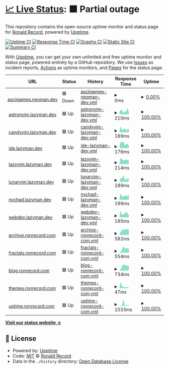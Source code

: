 # [📈 Live Status](https://doctorfree.github.io/subdomains): <!--live status--> **🟧 Partial outage**

This repository contains the open-source uptime monitor and status page for [Ronald Record](http://ronrecord.com), powered by [Upptime](https://github.com/upptime/upptime).

[![Uptime CI](https://github.com/doctorfree/subdomains/workflows/Uptime%20CI/badge.svg)](https://github.com/doctorfree/subdomains/actions?query=workflow%3A%22Uptime+CI%22)
[![Response Time CI](https://github.com/doctorfree/subdomains/workflows/Response%20Time%20CI/badge.svg)](https://github.com/doctorfree/subdomains/actions?query=workflow%3A%22Response+Time+CI%22)
[![Graphs CI](https://github.com/doctorfree/subdomains/workflows/Graphs%20CI/badge.svg)](https://github.com/doctorfree/subdomains/actions?query=workflow%3A%22Graphs+CI%22)
[![Static Site CI](https://github.com/doctorfree/subdomains/workflows/Static%20Site%20CI/badge.svg)](https://github.com/doctorfree/subdomains/actions?query=workflow%3A%22Static+Site+CI%22)
[![Summary CI](https://github.com/doctorfree/subdomains/workflows/Summary%20CI/badge.svg)](https://github.com/doctorfree/subdomains/actions?query=workflow%3A%22Summary+CI%22)

With [Upptime](https://upptime.js.org), you can get your own unlimited and free uptime monitor and status page, powered entirely by a GitHub repository. We use [Issues](https://github.com/doctorfree/subdomains/issues) as incident reports, [Actions](https://github.com/doctorfree/subdomains/actions) as uptime monitors, and [Pages](https://doctorfree.github.io/subdomains) for the status page.

<!--start: status pages-->
<!-- This summary is generated by Upptime (https://github.com/upptime/upptime) -->
<!-- Do not edit this manually, your changes will be overwritten -->
<!-- prettier-ignore -->
| URL | Status | History | Response Time | Uptime |
| --- | ------ | ------- | ------------- | ------ |
| <img alt="" src="https://icons.duckduckgo.com/ip3/asciigames.neoman.dev.ico" height="13"> [asciigames.neoman.dev](https://asciigames.neoman.dev) | 🟥 Down | [asciigames-neoman-dev.yml](https://github.com/doctorfree/subdomains/commits/HEAD/history/asciigames-neoman-dev.yml) | <details><summary><img alt="Response time graph" src="./graphs/asciigames-neoman-dev/response-time-week.png" height="20"> 0ms</summary><br><a href="https://doctorfree.github.io/subdomains/history/asciigames-neoman-dev"><img alt="Response time 0" src="https://img.shields.io/endpoint?url=https%3A%2F%2Fraw.githubusercontent.com%2Fdoctorfree%2Fsubdomains%2FHEAD%2Fapi%2Fasciigames-neoman-dev%2Fresponse-time.json"></a><br><a href="https://doctorfree.github.io/subdomains/history/asciigames-neoman-dev"><img alt="24-hour response time 0" src="https://img.shields.io/endpoint?url=https%3A%2F%2Fraw.githubusercontent.com%2Fdoctorfree%2Fsubdomains%2FHEAD%2Fapi%2Fasciigames-neoman-dev%2Fresponse-time-day.json"></a><br><a href="https://doctorfree.github.io/subdomains/history/asciigames-neoman-dev"><img alt="7-day response time 0" src="https://img.shields.io/endpoint?url=https%3A%2F%2Fraw.githubusercontent.com%2Fdoctorfree%2Fsubdomains%2FHEAD%2Fapi%2Fasciigames-neoman-dev%2Fresponse-time-week.json"></a><br><a href="https://doctorfree.github.io/subdomains/history/asciigames-neoman-dev"><img alt="30-day response time 0" src="https://img.shields.io/endpoint?url=https%3A%2F%2Fraw.githubusercontent.com%2Fdoctorfree%2Fsubdomains%2FHEAD%2Fapi%2Fasciigames-neoman-dev%2Fresponse-time-month.json"></a><br><a href="https://doctorfree.github.io/subdomains/history/asciigames-neoman-dev"><img alt="1-year response time 0" src="https://img.shields.io/endpoint?url=https%3A%2F%2Fraw.githubusercontent.com%2Fdoctorfree%2Fsubdomains%2FHEAD%2Fapi%2Fasciigames-neoman-dev%2Fresponse-time-year.json"></a></details> | <details><summary><a href="https://doctorfree.github.io/subdomains/history/asciigames-neoman-dev">0.00%</a></summary><a href="https://doctorfree.github.io/subdomains/history/asciigames-neoman-dev"><img alt="All-time uptime 5.34%" src="https://img.shields.io/endpoint?url=https%3A%2F%2Fraw.githubusercontent.com%2Fdoctorfree%2Fsubdomains%2FHEAD%2Fapi%2Fasciigames-neoman-dev%2Fuptime.json"></a><br><a href="https://doctorfree.github.io/subdomains/history/asciigames-neoman-dev"><img alt="24-hour uptime 0.00%" src="https://img.shields.io/endpoint?url=https%3A%2F%2Fraw.githubusercontent.com%2Fdoctorfree%2Fsubdomains%2FHEAD%2Fapi%2Fasciigames-neoman-dev%2Fuptime-day.json"></a><br><a href="https://doctorfree.github.io/subdomains/history/asciigames-neoman-dev"><img alt="7-day uptime 0.00%" src="https://img.shields.io/endpoint?url=https%3A%2F%2Fraw.githubusercontent.com%2Fdoctorfree%2Fsubdomains%2FHEAD%2Fapi%2Fasciigames-neoman-dev%2Fuptime-week.json"></a><br><a href="https://doctorfree.github.io/subdomains/history/asciigames-neoman-dev"><img alt="30-day uptime 1.38%" src="https://img.shields.io/endpoint?url=https%3A%2F%2Fraw.githubusercontent.com%2Fdoctorfree%2Fsubdomains%2FHEAD%2Fapi%2Fasciigames-neoman-dev%2Fuptime-month.json"></a><br><a href="https://doctorfree.github.io/subdomains/history/asciigames-neoman-dev"><img alt="1-year uptime 0.00%" src="https://img.shields.io/endpoint?url=https%3A%2F%2Fraw.githubusercontent.com%2Fdoctorfree%2Fsubdomains%2FHEAD%2Fapi%2Fasciigames-neoman-dev%2Fuptime-year.json"></a></details>
| <img alt="" src="https://icons.duckduckgo.com/ip3/astronvim.lazyman.dev.ico" height="13"> [astronvim.lazyman.dev](https://astronvim.lazyman.dev) | 🟩 Up | [astronvim-lazyman-dev.yml](https://github.com/doctorfree/subdomains/commits/HEAD/history/astronvim-lazyman-dev.yml) | <details><summary><img alt="Response time graph" src="./graphs/astronvim-lazyman-dev/response-time-week.png" height="20"> 210ms</summary><br><a href="https://doctorfree.github.io/subdomains/history/astronvim-lazyman-dev"><img alt="Response time 215" src="https://img.shields.io/endpoint?url=https%3A%2F%2Fraw.githubusercontent.com%2Fdoctorfree%2Fsubdomains%2FHEAD%2Fapi%2Fastronvim-lazyman-dev%2Fresponse-time.json"></a><br><a href="https://doctorfree.github.io/subdomains/history/astronvim-lazyman-dev"><img alt="24-hour response time 112" src="https://img.shields.io/endpoint?url=https%3A%2F%2Fraw.githubusercontent.com%2Fdoctorfree%2Fsubdomains%2FHEAD%2Fapi%2Fastronvim-lazyman-dev%2Fresponse-time-day.json"></a><br><a href="https://doctorfree.github.io/subdomains/history/astronvim-lazyman-dev"><img alt="7-day response time 210" src="https://img.shields.io/endpoint?url=https%3A%2F%2Fraw.githubusercontent.com%2Fdoctorfree%2Fsubdomains%2FHEAD%2Fapi%2Fastronvim-lazyman-dev%2Fresponse-time-week.json"></a><br><a href="https://doctorfree.github.io/subdomains/history/astronvim-lazyman-dev"><img alt="30-day response time 222" src="https://img.shields.io/endpoint?url=https%3A%2F%2Fraw.githubusercontent.com%2Fdoctorfree%2Fsubdomains%2FHEAD%2Fapi%2Fastronvim-lazyman-dev%2Fresponse-time-month.json"></a><br><a href="https://doctorfree.github.io/subdomains/history/astronvim-lazyman-dev"><img alt="1-year response time 219" src="https://img.shields.io/endpoint?url=https%3A%2F%2Fraw.githubusercontent.com%2Fdoctorfree%2Fsubdomains%2FHEAD%2Fapi%2Fastronvim-lazyman-dev%2Fresponse-time-year.json"></a></details> | <details><summary><a href="https://doctorfree.github.io/subdomains/history/astronvim-lazyman-dev">100.00%</a></summary><a href="https://doctorfree.github.io/subdomains/history/astronvim-lazyman-dev"><img alt="All-time uptime 100.00%" src="https://img.shields.io/endpoint?url=https%3A%2F%2Fraw.githubusercontent.com%2Fdoctorfree%2Fsubdomains%2FHEAD%2Fapi%2Fastronvim-lazyman-dev%2Fuptime.json"></a><br><a href="https://doctorfree.github.io/subdomains/history/astronvim-lazyman-dev"><img alt="24-hour uptime 100.00%" src="https://img.shields.io/endpoint?url=https%3A%2F%2Fraw.githubusercontent.com%2Fdoctorfree%2Fsubdomains%2FHEAD%2Fapi%2Fastronvim-lazyman-dev%2Fuptime-day.json"></a><br><a href="https://doctorfree.github.io/subdomains/history/astronvim-lazyman-dev"><img alt="7-day uptime 100.00%" src="https://img.shields.io/endpoint?url=https%3A%2F%2Fraw.githubusercontent.com%2Fdoctorfree%2Fsubdomains%2FHEAD%2Fapi%2Fastronvim-lazyman-dev%2Fuptime-week.json"></a><br><a href="https://doctorfree.github.io/subdomains/history/astronvim-lazyman-dev"><img alt="30-day uptime 100.00%" src="https://img.shields.io/endpoint?url=https%3A%2F%2Fraw.githubusercontent.com%2Fdoctorfree%2Fsubdomains%2FHEAD%2Fapi%2Fastronvim-lazyman-dev%2Fuptime-month.json"></a><br><a href="https://doctorfree.github.io/subdomains/history/astronvim-lazyman-dev"><img alt="1-year uptime 100.00%" src="https://img.shields.io/endpoint?url=https%3A%2F%2Fraw.githubusercontent.com%2Fdoctorfree%2Fsubdomains%2FHEAD%2Fapi%2Fastronvim-lazyman-dev%2Fuptime-year.json"></a></details>
| <img alt="" src="https://icons.duckduckgo.com/ip3/candyvim.lazyman.dev.ico" height="13"> [candyvim.lazyman.dev](https://candyvim.lazyman.dev) | 🟩 Up | [candyvim-lazyman-dev.yml](https://github.com/doctorfree/subdomains/commits/HEAD/history/candyvim-lazyman-dev.yml) | <details><summary><img alt="Response time graph" src="./graphs/candyvim-lazyman-dev/response-time-week.png" height="20"> 189ms</summary><br><a href="https://doctorfree.github.io/subdomains/history/candyvim-lazyman-dev"><img alt="Response time 219" src="https://img.shields.io/endpoint?url=https%3A%2F%2Fraw.githubusercontent.com%2Fdoctorfree%2Fsubdomains%2FHEAD%2Fapi%2Fcandyvim-lazyman-dev%2Fresponse-time.json"></a><br><a href="https://doctorfree.github.io/subdomains/history/candyvim-lazyman-dev"><img alt="24-hour response time 195" src="https://img.shields.io/endpoint?url=https%3A%2F%2Fraw.githubusercontent.com%2Fdoctorfree%2Fsubdomains%2FHEAD%2Fapi%2Fcandyvim-lazyman-dev%2Fresponse-time-day.json"></a><br><a href="https://doctorfree.github.io/subdomains/history/candyvim-lazyman-dev"><img alt="7-day response time 189" src="https://img.shields.io/endpoint?url=https%3A%2F%2Fraw.githubusercontent.com%2Fdoctorfree%2Fsubdomains%2FHEAD%2Fapi%2Fcandyvim-lazyman-dev%2Fresponse-time-week.json"></a><br><a href="https://doctorfree.github.io/subdomains/history/candyvim-lazyman-dev"><img alt="30-day response time 227" src="https://img.shields.io/endpoint?url=https%3A%2F%2Fraw.githubusercontent.com%2Fdoctorfree%2Fsubdomains%2FHEAD%2Fapi%2Fcandyvim-lazyman-dev%2Fresponse-time-month.json"></a><br><a href="https://doctorfree.github.io/subdomains/history/candyvim-lazyman-dev"><img alt="1-year response time 217" src="https://img.shields.io/endpoint?url=https%3A%2F%2Fraw.githubusercontent.com%2Fdoctorfree%2Fsubdomains%2FHEAD%2Fapi%2Fcandyvim-lazyman-dev%2Fresponse-time-year.json"></a></details> | <details><summary><a href="https://doctorfree.github.io/subdomains/history/candyvim-lazyman-dev">100.00%</a></summary><a href="https://doctorfree.github.io/subdomains/history/candyvim-lazyman-dev"><img alt="All-time uptime 100.00%" src="https://img.shields.io/endpoint?url=https%3A%2F%2Fraw.githubusercontent.com%2Fdoctorfree%2Fsubdomains%2FHEAD%2Fapi%2Fcandyvim-lazyman-dev%2Fuptime.json"></a><br><a href="https://doctorfree.github.io/subdomains/history/candyvim-lazyman-dev"><img alt="24-hour uptime 100.00%" src="https://img.shields.io/endpoint?url=https%3A%2F%2Fraw.githubusercontent.com%2Fdoctorfree%2Fsubdomains%2FHEAD%2Fapi%2Fcandyvim-lazyman-dev%2Fuptime-day.json"></a><br><a href="https://doctorfree.github.io/subdomains/history/candyvim-lazyman-dev"><img alt="7-day uptime 100.00%" src="https://img.shields.io/endpoint?url=https%3A%2F%2Fraw.githubusercontent.com%2Fdoctorfree%2Fsubdomains%2FHEAD%2Fapi%2Fcandyvim-lazyman-dev%2Fuptime-week.json"></a><br><a href="https://doctorfree.github.io/subdomains/history/candyvim-lazyman-dev"><img alt="30-day uptime 100.00%" src="https://img.shields.io/endpoint?url=https%3A%2F%2Fraw.githubusercontent.com%2Fdoctorfree%2Fsubdomains%2FHEAD%2Fapi%2Fcandyvim-lazyman-dev%2Fuptime-month.json"></a><br><a href="https://doctorfree.github.io/subdomains/history/candyvim-lazyman-dev"><img alt="1-year uptime 100.00%" src="https://img.shields.io/endpoint?url=https%3A%2F%2Fraw.githubusercontent.com%2Fdoctorfree%2Fsubdomains%2FHEAD%2Fapi%2Fcandyvim-lazyman-dev%2Fuptime-year.json"></a></details>
| <img alt="" src="https://icons.duckduckgo.com/ip3/ide.lazyman.dev.ico" height="13"> [ide.lazyman.dev](https://ide.lazyman.dev) | 🟩 Up | [ide-lazyman-dev.yml](https://github.com/doctorfree/subdomains/commits/HEAD/history/ide-lazyman-dev.yml) | <details><summary><img alt="Response time graph" src="./graphs/ide-lazyman-dev/response-time-week.png" height="20"> 176ms</summary><br><a href="https://doctorfree.github.io/subdomains/history/ide-lazyman-dev"><img alt="Response time 209" src="https://img.shields.io/endpoint?url=https%3A%2F%2Fraw.githubusercontent.com%2Fdoctorfree%2Fsubdomains%2FHEAD%2Fapi%2Fide-lazyman-dev%2Fresponse-time.json"></a><br><a href="https://doctorfree.github.io/subdomains/history/ide-lazyman-dev"><img alt="24-hour response time 67" src="https://img.shields.io/endpoint?url=https%3A%2F%2Fraw.githubusercontent.com%2Fdoctorfree%2Fsubdomains%2FHEAD%2Fapi%2Fide-lazyman-dev%2Fresponse-time-day.json"></a><br><a href="https://doctorfree.github.io/subdomains/history/ide-lazyman-dev"><img alt="7-day response time 176" src="https://img.shields.io/endpoint?url=https%3A%2F%2Fraw.githubusercontent.com%2Fdoctorfree%2Fsubdomains%2FHEAD%2Fapi%2Fide-lazyman-dev%2Fresponse-time-week.json"></a><br><a href="https://doctorfree.github.io/subdomains/history/ide-lazyman-dev"><img alt="30-day response time 215" src="https://img.shields.io/endpoint?url=https%3A%2F%2Fraw.githubusercontent.com%2Fdoctorfree%2Fsubdomains%2FHEAD%2Fapi%2Fide-lazyman-dev%2Fresponse-time-month.json"></a><br><a href="https://doctorfree.github.io/subdomains/history/ide-lazyman-dev"><img alt="1-year response time 218" src="https://img.shields.io/endpoint?url=https%3A%2F%2Fraw.githubusercontent.com%2Fdoctorfree%2Fsubdomains%2FHEAD%2Fapi%2Fide-lazyman-dev%2Fresponse-time-year.json"></a></details> | <details><summary><a href="https://doctorfree.github.io/subdomains/history/ide-lazyman-dev">100.00%</a></summary><a href="https://doctorfree.github.io/subdomains/history/ide-lazyman-dev"><img alt="All-time uptime 100.00%" src="https://img.shields.io/endpoint?url=https%3A%2F%2Fraw.githubusercontent.com%2Fdoctorfree%2Fsubdomains%2FHEAD%2Fapi%2Fide-lazyman-dev%2Fuptime.json"></a><br><a href="https://doctorfree.github.io/subdomains/history/ide-lazyman-dev"><img alt="24-hour uptime 100.00%" src="https://img.shields.io/endpoint?url=https%3A%2F%2Fraw.githubusercontent.com%2Fdoctorfree%2Fsubdomains%2FHEAD%2Fapi%2Fide-lazyman-dev%2Fuptime-day.json"></a><br><a href="https://doctorfree.github.io/subdomains/history/ide-lazyman-dev"><img alt="7-day uptime 100.00%" src="https://img.shields.io/endpoint?url=https%3A%2F%2Fraw.githubusercontent.com%2Fdoctorfree%2Fsubdomains%2FHEAD%2Fapi%2Fide-lazyman-dev%2Fuptime-week.json"></a><br><a href="https://doctorfree.github.io/subdomains/history/ide-lazyman-dev"><img alt="30-day uptime 100.00%" src="https://img.shields.io/endpoint?url=https%3A%2F%2Fraw.githubusercontent.com%2Fdoctorfree%2Fsubdomains%2FHEAD%2Fapi%2Fide-lazyman-dev%2Fuptime-month.json"></a><br><a href="https://doctorfree.github.io/subdomains/history/ide-lazyman-dev"><img alt="1-year uptime 100.00%" src="https://img.shields.io/endpoint?url=https%3A%2F%2Fraw.githubusercontent.com%2Fdoctorfree%2Fsubdomains%2FHEAD%2Fapi%2Fide-lazyman-dev%2Fuptime-year.json"></a></details>
| <img alt="" src="https://icons.duckduckgo.com/ip3/lazyvim.lazyman.dev.ico" height="13"> [lazyvim.lazyman.dev](https://lazyvim.lazyman.dev) | 🟩 Up | [lazyvim-lazyman-dev.yml](https://github.com/doctorfree/subdomains/commits/HEAD/history/lazyvim-lazyman-dev.yml) | <details><summary><img alt="Response time graph" src="./graphs/lazyvim-lazyman-dev/response-time-week.png" height="20"> 214ms</summary><br><a href="https://doctorfree.github.io/subdomains/history/lazyvim-lazyman-dev"><img alt="Response time 185" src="https://img.shields.io/endpoint?url=https%3A%2F%2Fraw.githubusercontent.com%2Fdoctorfree%2Fsubdomains%2FHEAD%2Fapi%2Flazyvim-lazyman-dev%2Fresponse-time.json"></a><br><a href="https://doctorfree.github.io/subdomains/history/lazyvim-lazyman-dev"><img alt="24-hour response time 212" src="https://img.shields.io/endpoint?url=https%3A%2F%2Fraw.githubusercontent.com%2Fdoctorfree%2Fsubdomains%2FHEAD%2Fapi%2Flazyvim-lazyman-dev%2Fresponse-time-day.json"></a><br><a href="https://doctorfree.github.io/subdomains/history/lazyvim-lazyman-dev"><img alt="7-day response time 214" src="https://img.shields.io/endpoint?url=https%3A%2F%2Fraw.githubusercontent.com%2Fdoctorfree%2Fsubdomains%2FHEAD%2Fapi%2Flazyvim-lazyman-dev%2Fresponse-time-week.json"></a><br><a href="https://doctorfree.github.io/subdomains/history/lazyvim-lazyman-dev"><img alt="30-day response time 204" src="https://img.shields.io/endpoint?url=https%3A%2F%2Fraw.githubusercontent.com%2Fdoctorfree%2Fsubdomains%2FHEAD%2Fapi%2Flazyvim-lazyman-dev%2Fresponse-time-month.json"></a><br><a href="https://doctorfree.github.io/subdomains/history/lazyvim-lazyman-dev"><img alt="1-year response time 195" src="https://img.shields.io/endpoint?url=https%3A%2F%2Fraw.githubusercontent.com%2Fdoctorfree%2Fsubdomains%2FHEAD%2Fapi%2Flazyvim-lazyman-dev%2Fresponse-time-year.json"></a></details> | <details><summary><a href="https://doctorfree.github.io/subdomains/history/lazyvim-lazyman-dev">100.00%</a></summary><a href="https://doctorfree.github.io/subdomains/history/lazyvim-lazyman-dev"><img alt="All-time uptime 100.00%" src="https://img.shields.io/endpoint?url=https%3A%2F%2Fraw.githubusercontent.com%2Fdoctorfree%2Fsubdomains%2FHEAD%2Fapi%2Flazyvim-lazyman-dev%2Fuptime.json"></a><br><a href="https://doctorfree.github.io/subdomains/history/lazyvim-lazyman-dev"><img alt="24-hour uptime 100.00%" src="https://img.shields.io/endpoint?url=https%3A%2F%2Fraw.githubusercontent.com%2Fdoctorfree%2Fsubdomains%2FHEAD%2Fapi%2Flazyvim-lazyman-dev%2Fuptime-day.json"></a><br><a href="https://doctorfree.github.io/subdomains/history/lazyvim-lazyman-dev"><img alt="7-day uptime 100.00%" src="https://img.shields.io/endpoint?url=https%3A%2F%2Fraw.githubusercontent.com%2Fdoctorfree%2Fsubdomains%2FHEAD%2Fapi%2Flazyvim-lazyman-dev%2Fuptime-week.json"></a><br><a href="https://doctorfree.github.io/subdomains/history/lazyvim-lazyman-dev"><img alt="30-day uptime 100.00%" src="https://img.shields.io/endpoint?url=https%3A%2F%2Fraw.githubusercontent.com%2Fdoctorfree%2Fsubdomains%2FHEAD%2Fapi%2Flazyvim-lazyman-dev%2Fuptime-month.json"></a><br><a href="https://doctorfree.github.io/subdomains/history/lazyvim-lazyman-dev"><img alt="1-year uptime 100.00%" src="https://img.shields.io/endpoint?url=https%3A%2F%2Fraw.githubusercontent.com%2Fdoctorfree%2Fsubdomains%2FHEAD%2Fapi%2Flazyvim-lazyman-dev%2Fuptime-year.json"></a></details>
| <img alt="" src="https://icons.duckduckgo.com/ip3/lunarvim.lazyman.dev.ico" height="13"> [lunarvim.lazyman.dev](https://lunarvim.lazyman.dev) | 🟩 Up | [lunarvim-lazyman-dev.yml](https://github.com/doctorfree/subdomains/commits/HEAD/history/lunarvim-lazyman-dev.yml) | <details><summary><img alt="Response time graph" src="./graphs/lunarvim-lazyman-dev/response-time-week.png" height="20"> 189ms</summary><br><a href="https://doctorfree.github.io/subdomains/history/lunarvim-lazyman-dev"><img alt="Response time 187" src="https://img.shields.io/endpoint?url=https%3A%2F%2Fraw.githubusercontent.com%2Fdoctorfree%2Fsubdomains%2FHEAD%2Fapi%2Flunarvim-lazyman-dev%2Fresponse-time.json"></a><br><a href="https://doctorfree.github.io/subdomains/history/lunarvim-lazyman-dev"><img alt="24-hour response time 158" src="https://img.shields.io/endpoint?url=https%3A%2F%2Fraw.githubusercontent.com%2Fdoctorfree%2Fsubdomains%2FHEAD%2Fapi%2Flunarvim-lazyman-dev%2Fresponse-time-day.json"></a><br><a href="https://doctorfree.github.io/subdomains/history/lunarvim-lazyman-dev"><img alt="7-day response time 189" src="https://img.shields.io/endpoint?url=https%3A%2F%2Fraw.githubusercontent.com%2Fdoctorfree%2Fsubdomains%2FHEAD%2Fapi%2Flunarvim-lazyman-dev%2Fresponse-time-week.json"></a><br><a href="https://doctorfree.github.io/subdomains/history/lunarvim-lazyman-dev"><img alt="30-day response time 199" src="https://img.shields.io/endpoint?url=https%3A%2F%2Fraw.githubusercontent.com%2Fdoctorfree%2Fsubdomains%2FHEAD%2Fapi%2Flunarvim-lazyman-dev%2Fresponse-time-month.json"></a><br><a href="https://doctorfree.github.io/subdomains/history/lunarvim-lazyman-dev"><img alt="1-year response time 198" src="https://img.shields.io/endpoint?url=https%3A%2F%2Fraw.githubusercontent.com%2Fdoctorfree%2Fsubdomains%2FHEAD%2Fapi%2Flunarvim-lazyman-dev%2Fresponse-time-year.json"></a></details> | <details><summary><a href="https://doctorfree.github.io/subdomains/history/lunarvim-lazyman-dev">100.00%</a></summary><a href="https://doctorfree.github.io/subdomains/history/lunarvim-lazyman-dev"><img alt="All-time uptime 100.00%" src="https://img.shields.io/endpoint?url=https%3A%2F%2Fraw.githubusercontent.com%2Fdoctorfree%2Fsubdomains%2FHEAD%2Fapi%2Flunarvim-lazyman-dev%2Fuptime.json"></a><br><a href="https://doctorfree.github.io/subdomains/history/lunarvim-lazyman-dev"><img alt="24-hour uptime 100.00%" src="https://img.shields.io/endpoint?url=https%3A%2F%2Fraw.githubusercontent.com%2Fdoctorfree%2Fsubdomains%2FHEAD%2Fapi%2Flunarvim-lazyman-dev%2Fuptime-day.json"></a><br><a href="https://doctorfree.github.io/subdomains/history/lunarvim-lazyman-dev"><img alt="7-day uptime 100.00%" src="https://img.shields.io/endpoint?url=https%3A%2F%2Fraw.githubusercontent.com%2Fdoctorfree%2Fsubdomains%2FHEAD%2Fapi%2Flunarvim-lazyman-dev%2Fuptime-week.json"></a><br><a href="https://doctorfree.github.io/subdomains/history/lunarvim-lazyman-dev"><img alt="30-day uptime 100.00%" src="https://img.shields.io/endpoint?url=https%3A%2F%2Fraw.githubusercontent.com%2Fdoctorfree%2Fsubdomains%2FHEAD%2Fapi%2Flunarvim-lazyman-dev%2Fuptime-month.json"></a><br><a href="https://doctorfree.github.io/subdomains/history/lunarvim-lazyman-dev"><img alt="1-year uptime 100.00%" src="https://img.shields.io/endpoint?url=https%3A%2F%2Fraw.githubusercontent.com%2Fdoctorfree%2Fsubdomains%2FHEAD%2Fapi%2Flunarvim-lazyman-dev%2Fuptime-year.json"></a></details>
| <img alt="" src="https://icons.duckduckgo.com/ip3/nvchad.lazyman.dev.ico" height="13"> [nvchad.lazyman.dev](https://nvchad.lazyman.dev) | 🟩 Up | [nvchad-lazyman-dev.yml](https://github.com/doctorfree/subdomains/commits/HEAD/history/nvchad-lazyman-dev.yml) | <details><summary><img alt="Response time graph" src="./graphs/nvchad-lazyman-dev/response-time-week.png" height="20"> 199ms</summary><br><a href="https://doctorfree.github.io/subdomains/history/nvchad-lazyman-dev"><img alt="Response time 183" src="https://img.shields.io/endpoint?url=https%3A%2F%2Fraw.githubusercontent.com%2Fdoctorfree%2Fsubdomains%2FHEAD%2Fapi%2Fnvchad-lazyman-dev%2Fresponse-time.json"></a><br><a href="https://doctorfree.github.io/subdomains/history/nvchad-lazyman-dev"><img alt="24-hour response time 240" src="https://img.shields.io/endpoint?url=https%3A%2F%2Fraw.githubusercontent.com%2Fdoctorfree%2Fsubdomains%2FHEAD%2Fapi%2Fnvchad-lazyman-dev%2Fresponse-time-day.json"></a><br><a href="https://doctorfree.github.io/subdomains/history/nvchad-lazyman-dev"><img alt="7-day response time 199" src="https://img.shields.io/endpoint?url=https%3A%2F%2Fraw.githubusercontent.com%2Fdoctorfree%2Fsubdomains%2FHEAD%2Fapi%2Fnvchad-lazyman-dev%2Fresponse-time-week.json"></a><br><a href="https://doctorfree.github.io/subdomains/history/nvchad-lazyman-dev"><img alt="30-day response time 206" src="https://img.shields.io/endpoint?url=https%3A%2F%2Fraw.githubusercontent.com%2Fdoctorfree%2Fsubdomains%2FHEAD%2Fapi%2Fnvchad-lazyman-dev%2Fresponse-time-month.json"></a><br><a href="https://doctorfree.github.io/subdomains/history/nvchad-lazyman-dev"><img alt="1-year response time 196" src="https://img.shields.io/endpoint?url=https%3A%2F%2Fraw.githubusercontent.com%2Fdoctorfree%2Fsubdomains%2FHEAD%2Fapi%2Fnvchad-lazyman-dev%2Fresponse-time-year.json"></a></details> | <details><summary><a href="https://doctorfree.github.io/subdomains/history/nvchad-lazyman-dev">100.00%</a></summary><a href="https://doctorfree.github.io/subdomains/history/nvchad-lazyman-dev"><img alt="All-time uptime 100.00%" src="https://img.shields.io/endpoint?url=https%3A%2F%2Fraw.githubusercontent.com%2Fdoctorfree%2Fsubdomains%2FHEAD%2Fapi%2Fnvchad-lazyman-dev%2Fuptime.json"></a><br><a href="https://doctorfree.github.io/subdomains/history/nvchad-lazyman-dev"><img alt="24-hour uptime 100.00%" src="https://img.shields.io/endpoint?url=https%3A%2F%2Fraw.githubusercontent.com%2Fdoctorfree%2Fsubdomains%2FHEAD%2Fapi%2Fnvchad-lazyman-dev%2Fuptime-day.json"></a><br><a href="https://doctorfree.github.io/subdomains/history/nvchad-lazyman-dev"><img alt="7-day uptime 100.00%" src="https://img.shields.io/endpoint?url=https%3A%2F%2Fraw.githubusercontent.com%2Fdoctorfree%2Fsubdomains%2FHEAD%2Fapi%2Fnvchad-lazyman-dev%2Fuptime-week.json"></a><br><a href="https://doctorfree.github.io/subdomains/history/nvchad-lazyman-dev"><img alt="30-day uptime 100.00%" src="https://img.shields.io/endpoint?url=https%3A%2F%2Fraw.githubusercontent.com%2Fdoctorfree%2Fsubdomains%2FHEAD%2Fapi%2Fnvchad-lazyman-dev%2Fuptime-month.json"></a><br><a href="https://doctorfree.github.io/subdomains/history/nvchad-lazyman-dev"><img alt="1-year uptime 100.00%" src="https://img.shields.io/endpoint?url=https%3A%2F%2Fraw.githubusercontent.com%2Fdoctorfree%2Fsubdomains%2FHEAD%2Fapi%2Fnvchad-lazyman-dev%2Fuptime-year.json"></a></details>
| <img alt="" src="https://icons.duckduckgo.com/ip3/webdev.lazyman.dev.ico" height="13"> [webdev.lazyman.dev](https://webdev.lazyman.dev) | 🟩 Up | [webdev-lazyman-dev.yml](https://github.com/doctorfree/subdomains/commits/HEAD/history/webdev-lazyman-dev.yml) | <details><summary><img alt="Response time graph" src="./graphs/webdev-lazyman-dev/response-time-week.png" height="20"> 185ms</summary><br><a href="https://doctorfree.github.io/subdomains/history/webdev-lazyman-dev"><img alt="Response time 173" src="https://img.shields.io/endpoint?url=https%3A%2F%2Fraw.githubusercontent.com%2Fdoctorfree%2Fsubdomains%2FHEAD%2Fapi%2Fwebdev-lazyman-dev%2Fresponse-time.json"></a><br><a href="https://doctorfree.github.io/subdomains/history/webdev-lazyman-dev"><img alt="24-hour response time 116" src="https://img.shields.io/endpoint?url=https%3A%2F%2Fraw.githubusercontent.com%2Fdoctorfree%2Fsubdomains%2FHEAD%2Fapi%2Fwebdev-lazyman-dev%2Fresponse-time-day.json"></a><br><a href="https://doctorfree.github.io/subdomains/history/webdev-lazyman-dev"><img alt="7-day response time 185" src="https://img.shields.io/endpoint?url=https%3A%2F%2Fraw.githubusercontent.com%2Fdoctorfree%2Fsubdomains%2FHEAD%2Fapi%2Fwebdev-lazyman-dev%2Fresponse-time-week.json"></a><br><a href="https://doctorfree.github.io/subdomains/history/webdev-lazyman-dev"><img alt="30-day response time 203" src="https://img.shields.io/endpoint?url=https%3A%2F%2Fraw.githubusercontent.com%2Fdoctorfree%2Fsubdomains%2FHEAD%2Fapi%2Fwebdev-lazyman-dev%2Fresponse-time-month.json"></a><br><a href="https://doctorfree.github.io/subdomains/history/webdev-lazyman-dev"><img alt="1-year response time 183" src="https://img.shields.io/endpoint?url=https%3A%2F%2Fraw.githubusercontent.com%2Fdoctorfree%2Fsubdomains%2FHEAD%2Fapi%2Fwebdev-lazyman-dev%2Fresponse-time-year.json"></a></details> | <details><summary><a href="https://doctorfree.github.io/subdomains/history/webdev-lazyman-dev">100.00%</a></summary><a href="https://doctorfree.github.io/subdomains/history/webdev-lazyman-dev"><img alt="All-time uptime 100.00%" src="https://img.shields.io/endpoint?url=https%3A%2F%2Fraw.githubusercontent.com%2Fdoctorfree%2Fsubdomains%2FHEAD%2Fapi%2Fwebdev-lazyman-dev%2Fuptime.json"></a><br><a href="https://doctorfree.github.io/subdomains/history/webdev-lazyman-dev"><img alt="24-hour uptime 100.00%" src="https://img.shields.io/endpoint?url=https%3A%2F%2Fraw.githubusercontent.com%2Fdoctorfree%2Fsubdomains%2FHEAD%2Fapi%2Fwebdev-lazyman-dev%2Fuptime-day.json"></a><br><a href="https://doctorfree.github.io/subdomains/history/webdev-lazyman-dev"><img alt="7-day uptime 100.00%" src="https://img.shields.io/endpoint?url=https%3A%2F%2Fraw.githubusercontent.com%2Fdoctorfree%2Fsubdomains%2FHEAD%2Fapi%2Fwebdev-lazyman-dev%2Fuptime-week.json"></a><br><a href="https://doctorfree.github.io/subdomains/history/webdev-lazyman-dev"><img alt="30-day uptime 100.00%" src="https://img.shields.io/endpoint?url=https%3A%2F%2Fraw.githubusercontent.com%2Fdoctorfree%2Fsubdomains%2FHEAD%2Fapi%2Fwebdev-lazyman-dev%2Fuptime-month.json"></a><br><a href="https://doctorfree.github.io/subdomains/history/webdev-lazyman-dev"><img alt="1-year uptime 100.00%" src="https://img.shields.io/endpoint?url=https%3A%2F%2Fraw.githubusercontent.com%2Fdoctorfree%2Fsubdomains%2FHEAD%2Fapi%2Fwebdev-lazyman-dev%2Fuptime-year.json"></a></details>
| <img alt="" src="https://icons.duckduckgo.com/ip3/archive.ronrecord.com.ico" height="13"> [archive.ronrecord.com](https://archive.ronrecord.com) | 🟩 Up | [archive-ronrecord-com.yml](https://github.com/doctorfree/subdomains/commits/HEAD/history/archive-ronrecord-com.yml) | <details><summary><img alt="Response time graph" src="./graphs/archive-ronrecord-com/response-time-week.png" height="20"> 582ms</summary><br><a href="https://doctorfree.github.io/subdomains/history/archive-ronrecord-com"><img alt="Response time 489" src="https://img.shields.io/endpoint?url=https%3A%2F%2Fraw.githubusercontent.com%2Fdoctorfree%2Fsubdomains%2FHEAD%2Fapi%2Farchive-ronrecord-com%2Fresponse-time.json"></a><br><a href="https://doctorfree.github.io/subdomains/history/archive-ronrecord-com"><img alt="24-hour response time 639" src="https://img.shields.io/endpoint?url=https%3A%2F%2Fraw.githubusercontent.com%2Fdoctorfree%2Fsubdomains%2FHEAD%2Fapi%2Farchive-ronrecord-com%2Fresponse-time-day.json"></a><br><a href="https://doctorfree.github.io/subdomains/history/archive-ronrecord-com"><img alt="7-day response time 582" src="https://img.shields.io/endpoint?url=https%3A%2F%2Fraw.githubusercontent.com%2Fdoctorfree%2Fsubdomains%2FHEAD%2Fapi%2Farchive-ronrecord-com%2Fresponse-time-week.json"></a><br><a href="https://doctorfree.github.io/subdomains/history/archive-ronrecord-com"><img alt="30-day response time 633" src="https://img.shields.io/endpoint?url=https%3A%2F%2Fraw.githubusercontent.com%2Fdoctorfree%2Fsubdomains%2FHEAD%2Fapi%2Farchive-ronrecord-com%2Fresponse-time-month.json"></a><br><a href="https://doctorfree.github.io/subdomains/history/archive-ronrecord-com"><img alt="1-year response time 524" src="https://img.shields.io/endpoint?url=https%3A%2F%2Fraw.githubusercontent.com%2Fdoctorfree%2Fsubdomains%2FHEAD%2Fapi%2Farchive-ronrecord-com%2Fresponse-time-year.json"></a></details> | <details><summary><a href="https://doctorfree.github.io/subdomains/history/archive-ronrecord-com">100.00%</a></summary><a href="https://doctorfree.github.io/subdomains/history/archive-ronrecord-com"><img alt="All-time uptime 99.94%" src="https://img.shields.io/endpoint?url=https%3A%2F%2Fraw.githubusercontent.com%2Fdoctorfree%2Fsubdomains%2FHEAD%2Fapi%2Farchive-ronrecord-com%2Fuptime.json"></a><br><a href="https://doctorfree.github.io/subdomains/history/archive-ronrecord-com"><img alt="24-hour uptime 100.00%" src="https://img.shields.io/endpoint?url=https%3A%2F%2Fraw.githubusercontent.com%2Fdoctorfree%2Fsubdomains%2FHEAD%2Fapi%2Farchive-ronrecord-com%2Fuptime-day.json"></a><br><a href="https://doctorfree.github.io/subdomains/history/archive-ronrecord-com"><img alt="7-day uptime 100.00%" src="https://img.shields.io/endpoint?url=https%3A%2F%2Fraw.githubusercontent.com%2Fdoctorfree%2Fsubdomains%2FHEAD%2Fapi%2Farchive-ronrecord-com%2Fuptime-week.json"></a><br><a href="https://doctorfree.github.io/subdomains/history/archive-ronrecord-com"><img alt="30-day uptime 99.78%" src="https://img.shields.io/endpoint?url=https%3A%2F%2Fraw.githubusercontent.com%2Fdoctorfree%2Fsubdomains%2FHEAD%2Fapi%2Farchive-ronrecord-com%2Fuptime-month.json"></a><br><a href="https://doctorfree.github.io/subdomains/history/archive-ronrecord-com"><img alt="1-year uptime 99.88%" src="https://img.shields.io/endpoint?url=https%3A%2F%2Fraw.githubusercontent.com%2Fdoctorfree%2Fsubdomains%2FHEAD%2Fapi%2Farchive-ronrecord-com%2Fuptime-year.json"></a></details>
| <img alt="" src="https://icons.duckduckgo.com/ip3/fractals.ronrecord.com.ico" height="13"> [fractals.ronrecord.com](https://fractals.ronrecord.com) | 🟩 Up | [fractals-ronrecord-com.yml](https://github.com/doctorfree/subdomains/commits/HEAD/history/fractals-ronrecord-com.yml) | <details><summary><img alt="Response time graph" src="./graphs/fractals-ronrecord-com/response-time-week.png" height="20"> 554ms</summary><br><a href="https://doctorfree.github.io/subdomains/history/fractals-ronrecord-com"><img alt="Response time 379" src="https://img.shields.io/endpoint?url=https%3A%2F%2Fraw.githubusercontent.com%2Fdoctorfree%2Fsubdomains%2FHEAD%2Fapi%2Ffractals-ronrecord-com%2Fresponse-time.json"></a><br><a href="https://doctorfree.github.io/subdomains/history/fractals-ronrecord-com"><img alt="24-hour response time 567" src="https://img.shields.io/endpoint?url=https%3A%2F%2Fraw.githubusercontent.com%2Fdoctorfree%2Fsubdomains%2FHEAD%2Fapi%2Ffractals-ronrecord-com%2Fresponse-time-day.json"></a><br><a href="https://doctorfree.github.io/subdomains/history/fractals-ronrecord-com"><img alt="7-day response time 554" src="https://img.shields.io/endpoint?url=https%3A%2F%2Fraw.githubusercontent.com%2Fdoctorfree%2Fsubdomains%2FHEAD%2Fapi%2Ffractals-ronrecord-com%2Fresponse-time-week.json"></a><br><a href="https://doctorfree.github.io/subdomains/history/fractals-ronrecord-com"><img alt="30-day response time 448" src="https://img.shields.io/endpoint?url=https%3A%2F%2Fraw.githubusercontent.com%2Fdoctorfree%2Fsubdomains%2FHEAD%2Fapi%2Ffractals-ronrecord-com%2Fresponse-time-month.json"></a><br><a href="https://doctorfree.github.io/subdomains/history/fractals-ronrecord-com"><img alt="1-year response time 411" src="https://img.shields.io/endpoint?url=https%3A%2F%2Fraw.githubusercontent.com%2Fdoctorfree%2Fsubdomains%2FHEAD%2Fapi%2Ffractals-ronrecord-com%2Fresponse-time-year.json"></a></details> | <details><summary><a href="https://doctorfree.github.io/subdomains/history/fractals-ronrecord-com">100.00%</a></summary><a href="https://doctorfree.github.io/subdomains/history/fractals-ronrecord-com"><img alt="All-time uptime 99.95%" src="https://img.shields.io/endpoint?url=https%3A%2F%2Fraw.githubusercontent.com%2Fdoctorfree%2Fsubdomains%2FHEAD%2Fapi%2Ffractals-ronrecord-com%2Fuptime.json"></a><br><a href="https://doctorfree.github.io/subdomains/history/fractals-ronrecord-com"><img alt="24-hour uptime 100.00%" src="https://img.shields.io/endpoint?url=https%3A%2F%2Fraw.githubusercontent.com%2Fdoctorfree%2Fsubdomains%2FHEAD%2Fapi%2Ffractals-ronrecord-com%2Fuptime-day.json"></a><br><a href="https://doctorfree.github.io/subdomains/history/fractals-ronrecord-com"><img alt="7-day uptime 100.00%" src="https://img.shields.io/endpoint?url=https%3A%2F%2Fraw.githubusercontent.com%2Fdoctorfree%2Fsubdomains%2FHEAD%2Fapi%2Ffractals-ronrecord-com%2Fuptime-week.json"></a><br><a href="https://doctorfree.github.io/subdomains/history/fractals-ronrecord-com"><img alt="30-day uptime 99.82%" src="https://img.shields.io/endpoint?url=https%3A%2F%2Fraw.githubusercontent.com%2Fdoctorfree%2Fsubdomains%2FHEAD%2Fapi%2Ffractals-ronrecord-com%2Fuptime-month.json"></a><br><a href="https://doctorfree.github.io/subdomains/history/fractals-ronrecord-com"><img alt="1-year uptime 99.90%" src="https://img.shields.io/endpoint?url=https%3A%2F%2Fraw.githubusercontent.com%2Fdoctorfree%2Fsubdomains%2FHEAD%2Fapi%2Ffractals-ronrecord-com%2Fuptime-year.json"></a></details>
| <img alt="" src="https://icons.duckduckgo.com/ip3/blog.ronrecord.com.ico" height="13"> [blog.ronrecord.com](https://blog.ronrecord.com) | 🟩 Up | [blog-ronrecord-com.yml](https://github.com/doctorfree/subdomains/commits/HEAD/history/blog-ronrecord-com.yml) | <details><summary><img alt="Response time graph" src="./graphs/blog-ronrecord-com/response-time-week.png" height="20"> 734ms</summary><br><a href="https://doctorfree.github.io/subdomains/history/blog-ronrecord-com"><img alt="Response time 618" src="https://img.shields.io/endpoint?url=https%3A%2F%2Fraw.githubusercontent.com%2Fdoctorfree%2Fsubdomains%2FHEAD%2Fapi%2Fblog-ronrecord-com%2Fresponse-time.json"></a><br><a href="https://doctorfree.github.io/subdomains/history/blog-ronrecord-com"><img alt="24-hour response time 739" src="https://img.shields.io/endpoint?url=https%3A%2F%2Fraw.githubusercontent.com%2Fdoctorfree%2Fsubdomains%2FHEAD%2Fapi%2Fblog-ronrecord-com%2Fresponse-time-day.json"></a><br><a href="https://doctorfree.github.io/subdomains/history/blog-ronrecord-com"><img alt="7-day response time 734" src="https://img.shields.io/endpoint?url=https%3A%2F%2Fraw.githubusercontent.com%2Fdoctorfree%2Fsubdomains%2FHEAD%2Fapi%2Fblog-ronrecord-com%2Fresponse-time-week.json"></a><br><a href="https://doctorfree.github.io/subdomains/history/blog-ronrecord-com"><img alt="30-day response time 647" src="https://img.shields.io/endpoint?url=https%3A%2F%2Fraw.githubusercontent.com%2Fdoctorfree%2Fsubdomains%2FHEAD%2Fapi%2Fblog-ronrecord-com%2Fresponse-time-month.json"></a><br><a href="https://doctorfree.github.io/subdomains/history/blog-ronrecord-com"><img alt="1-year response time 693" src="https://img.shields.io/endpoint?url=https%3A%2F%2Fraw.githubusercontent.com%2Fdoctorfree%2Fsubdomains%2FHEAD%2Fapi%2Fblog-ronrecord-com%2Fresponse-time-year.json"></a></details> | <details><summary><a href="https://doctorfree.github.io/subdomains/history/blog-ronrecord-com">100.00%</a></summary><a href="https://doctorfree.github.io/subdomains/history/blog-ronrecord-com"><img alt="All-time uptime 99.90%" src="https://img.shields.io/endpoint?url=https%3A%2F%2Fraw.githubusercontent.com%2Fdoctorfree%2Fsubdomains%2FHEAD%2Fapi%2Fblog-ronrecord-com%2Fuptime.json"></a><br><a href="https://doctorfree.github.io/subdomains/history/blog-ronrecord-com"><img alt="24-hour uptime 100.00%" src="https://img.shields.io/endpoint?url=https%3A%2F%2Fraw.githubusercontent.com%2Fdoctorfree%2Fsubdomains%2FHEAD%2Fapi%2Fblog-ronrecord-com%2Fuptime-day.json"></a><br><a href="https://doctorfree.github.io/subdomains/history/blog-ronrecord-com"><img alt="7-day uptime 100.00%" src="https://img.shields.io/endpoint?url=https%3A%2F%2Fraw.githubusercontent.com%2Fdoctorfree%2Fsubdomains%2FHEAD%2Fapi%2Fblog-ronrecord-com%2Fuptime-week.json"></a><br><a href="https://doctorfree.github.io/subdomains/history/blog-ronrecord-com"><img alt="30-day uptime 99.86%" src="https://img.shields.io/endpoint?url=https%3A%2F%2Fraw.githubusercontent.com%2Fdoctorfree%2Fsubdomains%2FHEAD%2Fapi%2Fblog-ronrecord-com%2Fuptime-month.json"></a><br><a href="https://doctorfree.github.io/subdomains/history/blog-ronrecord-com"><img alt="1-year uptime 99.82%" src="https://img.shields.io/endpoint?url=https%3A%2F%2Fraw.githubusercontent.com%2Fdoctorfree%2Fsubdomains%2FHEAD%2Fapi%2Fblog-ronrecord-com%2Fuptime-year.json"></a></details>
| <img alt="" src="https://raw.githubusercontent.com/doctorfree/subdomains/master/assets/dummy.ico" height="13"> [themes.ronrecord.com](https://doctorfree.github.io/google-chrome-themes) | 🟩 Up | [themes-ronrecord-com.yml](https://github.com/doctorfree/subdomains/commits/HEAD/history/themes-ronrecord-com.yml) | <details><summary><img alt="Response time graph" src="./graphs/themes-ronrecord-com/response-time-week.png" height="20"> 47ms</summary><br><a href="https://doctorfree.github.io/subdomains/history/themes-ronrecord-com"><img alt="Response time 81" src="https://img.shields.io/endpoint?url=https%3A%2F%2Fraw.githubusercontent.com%2Fdoctorfree%2Fsubdomains%2FHEAD%2Fapi%2Fthemes-ronrecord-com%2Fresponse-time.json"></a><br><a href="https://doctorfree.github.io/subdomains/history/themes-ronrecord-com"><img alt="24-hour response time 18" src="https://img.shields.io/endpoint?url=https%3A%2F%2Fraw.githubusercontent.com%2Fdoctorfree%2Fsubdomains%2FHEAD%2Fapi%2Fthemes-ronrecord-com%2Fresponse-time-day.json"></a><br><a href="https://doctorfree.github.io/subdomains/history/themes-ronrecord-com"><img alt="7-day response time 47" src="https://img.shields.io/endpoint?url=https%3A%2F%2Fraw.githubusercontent.com%2Fdoctorfree%2Fsubdomains%2FHEAD%2Fapi%2Fthemes-ronrecord-com%2Fresponse-time-week.json"></a><br><a href="https://doctorfree.github.io/subdomains/history/themes-ronrecord-com"><img alt="30-day response time 83" src="https://img.shields.io/endpoint?url=https%3A%2F%2Fraw.githubusercontent.com%2Fdoctorfree%2Fsubdomains%2FHEAD%2Fapi%2Fthemes-ronrecord-com%2Fresponse-time-month.json"></a><br><a href="https://doctorfree.github.io/subdomains/history/themes-ronrecord-com"><img alt="1-year response time 76" src="https://img.shields.io/endpoint?url=https%3A%2F%2Fraw.githubusercontent.com%2Fdoctorfree%2Fsubdomains%2FHEAD%2Fapi%2Fthemes-ronrecord-com%2Fresponse-time-year.json"></a></details> | <details><summary><a href="https://doctorfree.github.io/subdomains/history/themes-ronrecord-com">100.00%</a></summary><a href="https://doctorfree.github.io/subdomains/history/themes-ronrecord-com"><img alt="All-time uptime 100.00%" src="https://img.shields.io/endpoint?url=https%3A%2F%2Fraw.githubusercontent.com%2Fdoctorfree%2Fsubdomains%2FHEAD%2Fapi%2Fthemes-ronrecord-com%2Fuptime.json"></a><br><a href="https://doctorfree.github.io/subdomains/history/themes-ronrecord-com"><img alt="24-hour uptime 100.00%" src="https://img.shields.io/endpoint?url=https%3A%2F%2Fraw.githubusercontent.com%2Fdoctorfree%2Fsubdomains%2FHEAD%2Fapi%2Fthemes-ronrecord-com%2Fuptime-day.json"></a><br><a href="https://doctorfree.github.io/subdomains/history/themes-ronrecord-com"><img alt="7-day uptime 100.00%" src="https://img.shields.io/endpoint?url=https%3A%2F%2Fraw.githubusercontent.com%2Fdoctorfree%2Fsubdomains%2FHEAD%2Fapi%2Fthemes-ronrecord-com%2Fuptime-week.json"></a><br><a href="https://doctorfree.github.io/subdomains/history/themes-ronrecord-com"><img alt="30-day uptime 100.00%" src="https://img.shields.io/endpoint?url=https%3A%2F%2Fraw.githubusercontent.com%2Fdoctorfree%2Fsubdomains%2FHEAD%2Fapi%2Fthemes-ronrecord-com%2Fuptime-month.json"></a><br><a href="https://doctorfree.github.io/subdomains/history/themes-ronrecord-com"><img alt="1-year uptime 100.00%" src="https://img.shields.io/endpoint?url=https%3A%2F%2Fraw.githubusercontent.com%2Fdoctorfree%2Fsubdomains%2FHEAD%2Fapi%2Fthemes-ronrecord-com%2Fuptime-year.json"></a></details>
| <img alt="" src="https://raw.githubusercontent.com/doctorfree/subdomains/master/assets/dummy.ico" height="13"> [uptime.ronrecord.com](https://uptime.ronrecord.com) | 🟩 Up | [uptime-ronrecord-com.yml](https://github.com/doctorfree/subdomains/commits/HEAD/history/uptime-ronrecord-com.yml) | <details><summary><img alt="Response time graph" src="./graphs/uptime-ronrecord-com/response-time-week.png" height="20"> 1033ms</summary><br><a href="https://doctorfree.github.io/subdomains/history/uptime-ronrecord-com"><img alt="Response time 453" src="https://img.shields.io/endpoint?url=https%3A%2F%2Fraw.githubusercontent.com%2Fdoctorfree%2Fsubdomains%2FHEAD%2Fapi%2Fuptime-ronrecord-com%2Fresponse-time.json"></a><br><a href="https://doctorfree.github.io/subdomains/history/uptime-ronrecord-com"><img alt="24-hour response time 580" src="https://img.shields.io/endpoint?url=https%3A%2F%2Fraw.githubusercontent.com%2Fdoctorfree%2Fsubdomains%2FHEAD%2Fapi%2Fuptime-ronrecord-com%2Fresponse-time-day.json"></a><br><a href="https://doctorfree.github.io/subdomains/history/uptime-ronrecord-com"><img alt="7-day response time 1033" src="https://img.shields.io/endpoint?url=https%3A%2F%2Fraw.githubusercontent.com%2Fdoctorfree%2Fsubdomains%2FHEAD%2Fapi%2Fuptime-ronrecord-com%2Fresponse-time-week.json"></a><br><a href="https://doctorfree.github.io/subdomains/history/uptime-ronrecord-com"><img alt="30-day response time 583" src="https://img.shields.io/endpoint?url=https%3A%2F%2Fraw.githubusercontent.com%2Fdoctorfree%2Fsubdomains%2FHEAD%2Fapi%2Fuptime-ronrecord-com%2Fresponse-time-month.json"></a><br><a href="https://doctorfree.github.io/subdomains/history/uptime-ronrecord-com"><img alt="1-year response time 486" src="https://img.shields.io/endpoint?url=https%3A%2F%2Fraw.githubusercontent.com%2Fdoctorfree%2Fsubdomains%2FHEAD%2Fapi%2Fuptime-ronrecord-com%2Fresponse-time-year.json"></a></details> | <details><summary><a href="https://doctorfree.github.io/subdomains/history/uptime-ronrecord-com">100.00%</a></summary><a href="https://doctorfree.github.io/subdomains/history/uptime-ronrecord-com"><img alt="All-time uptime 99.95%" src="https://img.shields.io/endpoint?url=https%3A%2F%2Fraw.githubusercontent.com%2Fdoctorfree%2Fsubdomains%2FHEAD%2Fapi%2Fuptime-ronrecord-com%2Fuptime.json"></a><br><a href="https://doctorfree.github.io/subdomains/history/uptime-ronrecord-com"><img alt="24-hour uptime 100.00%" src="https://img.shields.io/endpoint?url=https%3A%2F%2Fraw.githubusercontent.com%2Fdoctorfree%2Fsubdomains%2FHEAD%2Fapi%2Fuptime-ronrecord-com%2Fuptime-day.json"></a><br><a href="https://doctorfree.github.io/subdomains/history/uptime-ronrecord-com"><img alt="7-day uptime 100.00%" src="https://img.shields.io/endpoint?url=https%3A%2F%2Fraw.githubusercontent.com%2Fdoctorfree%2Fsubdomains%2FHEAD%2Fapi%2Fuptime-ronrecord-com%2Fuptime-week.json"></a><br><a href="https://doctorfree.github.io/subdomains/history/uptime-ronrecord-com"><img alt="30-day uptime 99.90%" src="https://img.shields.io/endpoint?url=https%3A%2F%2Fraw.githubusercontent.com%2Fdoctorfree%2Fsubdomains%2FHEAD%2Fapi%2Fuptime-ronrecord-com%2Fuptime-month.json"></a><br><a href="https://doctorfree.github.io/subdomains/history/uptime-ronrecord-com"><img alt="1-year uptime 99.91%" src="https://img.shields.io/endpoint?url=https%3A%2F%2Fraw.githubusercontent.com%2Fdoctorfree%2Fsubdomains%2FHEAD%2Fapi%2Fuptime-ronrecord-com%2Fuptime-year.json"></a></details>

<!--end: status pages-->

[**Visit our status website →**](https://doctorfree.github.io/subdomains)

## 📄 License

- Powered by: [Upptime](https://github.com/upptime/upptime)
- Code: [MIT](./LICENSE) © [Ronald Record](http://ronrecord.com)
- Data in the `./history` directory: [Open Database License](https://opendatacommons.org/licenses/odbl/1-0/)
